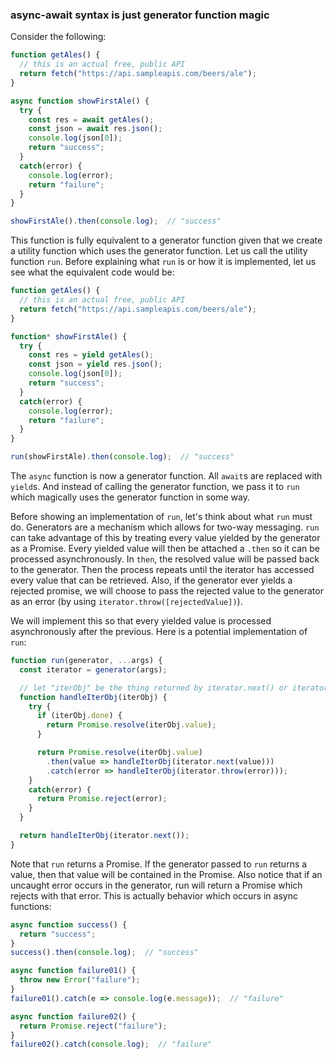 ### async-await syntax is just generator function magic

Consider the following:

```javascript
function getAles() {
  // this is an actual free, public API
  return fetch("https://api.sampleapis.com/beers/ale");
}

async function showFirstAle() {
  try {
    const res = await getAles();
    const json = await res.json();
    console.log(json[0]);
    return "success";
  }
  catch(error) {
    console.log(error);
    return "failure";
  }
}

showFirstAle().then(console.log);  // "success"
```

This function is fully equivalent to a generator function given that we create a utility function which uses the generator function. Let us call the utility function `run`. Before explaining what `run` is or how it is implemented, let us see what the equivalent code would be:

```javascript
function getAles() {
  // this is an actual free, public API
  return fetch("https://api.sampleapis.com/beers/ale");
}

function* showFirstAle() {
  try {
    const res = yield getAles();
    const json = yield res.json();
    console.log(json[0]);
    return "success";
  }
  catch(error) {
    console.log(error);
    return "failure";
  }
}

run(showFirstAle).then(console.log);  // "success"
```

The `async` function is now a generator function. All `await`s are replaced with `yield`s. And instead of calling the generator function, we pass it to `run` which magically uses the generator function in some way.

Before showing an implementation of `run`, let's think about what `run` must do. Generators are a mechanism which allows for two-way messaging. `run` can take advantage of this by treating every value yielded by the generator as a Promise. Every yielded value will then be attached a `.then` so it can be processed asynchronously. In `then`, the resolved value will be passed back to the generator. Then the process repeats until the iterator has accessed every value that can be retrieved. Also, if the generator ever yields a rejected promise, we will choose to pass the rejected value to the generator as an error (by using `iterator.throw([rejectedValue])`).

We will implement this so that every yielded value is processed asynchronously after the previous. Here is a potential implementation of `run`:

```javascript
function run(generator, ...args) {
  const iterator = generator(args);

  // let "iterObj" be the thing returned by iterator.next() or iterator.throw()
  function handleIterObj(iterObj) {
    try {
      if (iterObj.done) {
        return Promise.resolve(iterObj.value);
      }

      return Promise.resolve(iterObj.value)
        .then(value => handleIterObj(iterator.next(value)))
        .catch(error => handleIterObj(iterator.throw(error)));
    }
    catch(error) {
      return Promise.reject(error);
    }
  }

  return handleIterObj(iterator.next());
}
```

Note that `run` returns a Promise. If the generator passed to `run` returns a value, then that value will be contained in the Promise. Also notice that if an uncaught error occurs in the generator, run will return a Promise which rejects with that error. This is actually behavior which occurs in async functions:

```javascript
async function success() {
  return "success";
}
success().then(console.log);  // "success"

async function failure01() {
  throw new Error("failure");
}
failure01().catch(e => console.log(e.message));  // "failure"

async function failure02() {
  return Promise.reject("failure");
}
failure02().catch(console.log);  // "failure"
```
